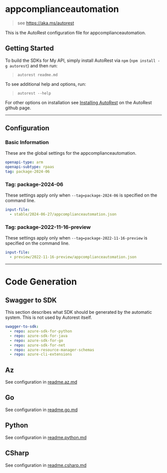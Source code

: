 # appcomplianceautomation

> see https://aka.ms/autorest

This is the AutoRest configuration file for appcomplianceautomation.

## Getting Started

To build the SDKs for My API, simply install AutoRest via `npm` (`npm install -g autorest`) and then run:

> `autorest readme.md`

To see additional help and options, run:

> `autorest --help`

For other options on installation see [Installing AutoRest](https://aka.ms/autorest/install) on the AutoRest github page.

---

## Configuration

### Basic Information

These are the global settings for the appcomplianceautomation.

``` yaml
openapi-type: arm
openapi-subtype: rpaas
tag: package-2024-06
```


### Tag: package-2024-06

These settings apply only when `--tag=package-2024-06` is specified on the command line.

```yaml $(tag) == 'package-2024-06'
input-file:
  - stable/2024-06-27/appcomplianceautomation.json
```
### Tag: package-2022-11-16-preview

These settings apply only when `--tag=package-2022-11-16-preview` is specified on the command line.

``` yaml $(tag) == 'package-2022-11-16-preview'
input-file:
  - preview/2022-11-16-preview/appcomplianceautomation.json
```

---

# Code Generation

## Swagger to SDK

This section describes what SDK should be generated by the automatic system.
This is not used by Autorest itself.

``` yaml $(swagger-to-sdk)
swagger-to-sdk:
  - repo: azure-sdk-for-python
  - repo: azure-sdk-for-java
  - repo: azure-sdk-for-go
  - repo: azure-sdk-for-net
  - repo: azure-resource-manager-schemas
  - repo: azure-cli-extensions
```

## Az

See configuration in [readme.az.md](./readme.az.md)

## Go

See configuration in [readme.go.md](./readme.go.md)

## Python

See configuration in [readme.python.md](./readme.python.md)

## CSharp

See configuration in [readme.csharp.md](./readme.csharp.md)
